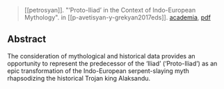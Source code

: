 > [[petrosyan]]. "‘Proto-Iliad’ in the Context of Indo-European Mythology". in [[p-avetisyan-y-grekyan2017eds]]. [academia](https://www.academia.edu/40901824/-Proto-Iliad-in-the-Context-of-Indo-European-Mythology), [pdf](a/a-petrosyan2017.pdf)

## Abstract
The consideration of mythological and historical data provides an opportunity to represent the predecessor of the ‘Iliad’ (‘Proto-Iliad’) as an epic transformation of the Indo-European serpent-slaying myth rhapsodizing the historical Trojan king Alaksandu.